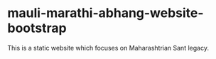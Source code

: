 # mauli-marathi-abhang-website-bootstrap
This is a static website which focuses on Maharashtrian Sant legacy.
